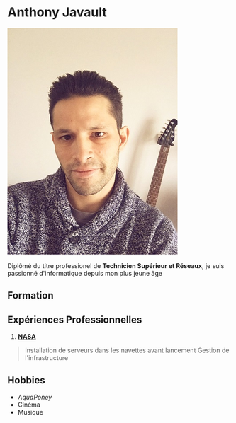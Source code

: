 # **Anthony Javault**
![MaTronche](https://github.com/LordForensics/wild/blob/main/Picsmini_CV.jpg)

Diplômé du titre professionel de **Technicien Supérieur et Réseaux**, je suis passionné d'informatique depuis mon plus jeune âge

## **Formation**


## **Expériences Professionnelles**
1. **[NASA](https://www.nasa.gov/)**
 > Installation de serveurs dans les navettes avant lancement 
 > Gestion de l'infrastructure



## **Hobbies**
* _AquaPoney_
* Cinéma
* Musique
